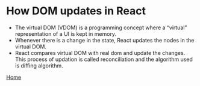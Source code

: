 # How DOM updates in React

- The virtual DOM (VDOM) is a programming concept where a “virtual” representation of a UI is kept in memory.
- Whenever there is a change in the state, React updates the nodes in the virtual DOM.
- React compares virtual DOM with real dom and update the changes. This process of updation is called reconciliation and the algorithm used is diffing algorithm.

[Home](https://github.com/subratsir/DSA-JavaScript/blob/main/subratsir/README.md)
